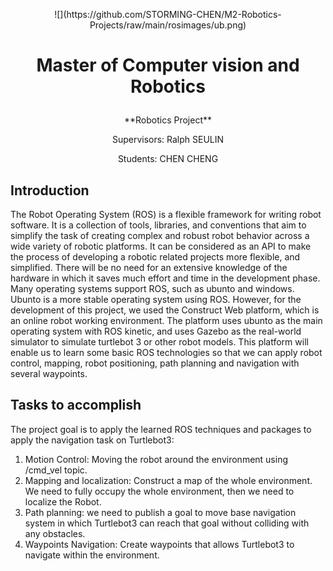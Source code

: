 <p align="center"> ![](https://github.com/STORMING-CHEN/M2-Robotics-Projects/raw/main/rosimages/ub.png) </p >  

# <p align="center">Master of Computer vision and Robotics</p >  
<p align="center">**Robotics Project**</p >  
<p align="center">Supervisors: Ralph SEULIN</p >  
<p align="center">Students: CHEN CHENG</p >  
 
## Introduction
The Robot Operating System (ROS) is a flexible framework for writing robot software. It is a collection of tools, libraries, and conventions that aim to simplify the task of creating complex and robust robot behavior across a wide variety of robotic platforms. It can be considered as an API to make the process of developing a robotic related projects more flexible, and simplified. There will be no need for an extensive knowledge of the hardware in which it saves much effort and time in the development phase.
Many operating systems support ROS, such as ubunto and windows. Ubunto is a more stable operating system using ROS. However, for the development of this project, we used the Construct Web platform, which is an online robot working environment. The platform uses ubunto as the main operating system with ROS kinetic, and uses Gazebo as the real-world simulator to simulate turtlebot 3 or other robot models. This platform will enable us to learn some basic ROS technologies so that we can apply robot control, mapping, robot positioning, path planning and navigation with several waypoints.

## Tasks to accomplish

The project goal is to apply the learned ROS techniques and packages to apply the navigation task on Turtlebot3:
1. Motion Control: Moving the robot around the environment using /cmd_vel topic.
2. Mapping and localization: Construct a map of the whole environment. We need to fully occupy the whole environment, then we need to localize the Robot.
3. Path planning: we need to publish a goal to move base navigation system in which Turtlebot3 can reach that goal without colliding with any obstacles.
4. Waypoints Navigation: Create waypoints that allows Turtlebot3 to navigate within the environment.
